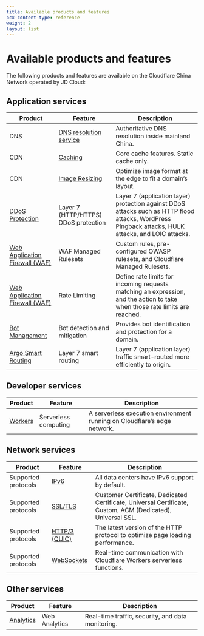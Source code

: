 ```yaml
---
title: Available products and features
pcx-content-type: reference
weight: 2
layout: list
---
```


# Available products and features

The following products and features are available on the Cloudflare China Network operated by JD Cloud:

## Application services

| Product | Feature | Description |
|---|---|---|
| DNS | [DNS resolution service](/china-network/concepts/china-dns/) | Authoritative DNS resolution inside mainland China. |
| CDN | [Caching](/cache/) | Core cache features. Static cache only. |
| CDN | [Image Resizing](/images/) | Optimize image format at the edge to fit a domain’s layout. |
| [DDoS Protection](/ddos-protection/) | Layer 7 (HTTP/HTTPS) DDoS protection | Layer 7 (application layer) protection against DDoS attacks such as HTTP flood attacks, WordPress Pingback attacks, HULK attacks, and LOIC attacks. |
| [Web Application Firewall (WAF)](/waf/) | WAF Managed Rulesets | Custom rules, pre-configured OWASP rulesets, and Cloudflare Managed Rulesets. |
| [Web Application Firewall (WAF)](/waf/) | Rate Limiting | Define rate limits for incoming requests matching an expression, and the action to take when those rate limits are reached. |
| [Bot Management](/bots/) | Bot detection and mitigation | Provides bot identification and protection for a domain. |
| [Argo Smart Routing](/argo-smart-routing/) | Layer 7 smart routing | Layer 7 (application layer) traffic smart-routed more efficiently to origin. |

## Developer services

| Product | Feature | Description |
|---|---|---|
| [Workers](/workers/) | Serverless computing | A serverless execution environment running on Cloudflare’s edge network. |

## Network services

| Product | Feature | Description |
|---|---|---|
| Supported protocols | [IPv6](https://support.cloudflare.com/hc/articles/229666767) | All data centers have IPv6 support by default. |
| Supported protocols | [SSL/TLS](/ssl/) | Customer Certificate, Dedicated Certificate, Universal Certificate, Custom, ACM (Dedicated), Universal SSL. |
| Supported protocols | [HTTP/3 (QUIC)](https://www.cloudflare.com/learning/performance/what-is-http3/) | The latest version of the HTTP protocol to optimize page loading performance. |
| Supported protocols | [WebSockets](/workers/learning/using-websockets/) | Real-time communication with Cloudflare Workers serverless functions. |

## Other services

| Product | Feature | Description |
|---|---|---|
| [Analytics](/analytics/) | Web Analytics | Real-time traffic, security, and data monitoring. |
